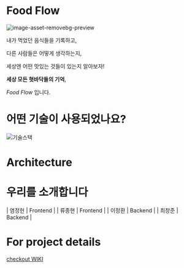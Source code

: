 # Food Flow

![image-asset-removebg-preview](https://user-images.githubusercontent.com/67395798/99628383-617e2b00-2a79-11eb-9f60-83bee23d3468.png)


내가 먹었던 음식들을 기록하고, <p>
다른 사람들은 어떻게 생각하는지, <p>
세상엔 어떤 맛있는 것들이 있는지 알아보자!

**세상 모든 혓바닥들의 기억**, <p>
*Food Flow* 입니다.


# 어떤 기술이 사용되었나요?
![기술스택](https://user-images.githubusercontent.com/68806834/100068728-3c275d80-2e7b-11eb-81b1-d8878ed0d79f.png)


# Architecture


# 우리를 소개합니다

| 염정헌 | Frontend |
| 류종현 | Frontend |
| 이정환 | Backend |
| 최창준 | Backend |


# For project details
[checkout WIKI](https://github.com/codestates/im23project14-client/wiki#logo)
